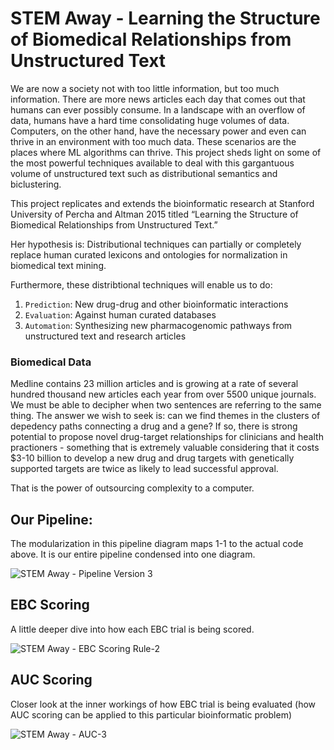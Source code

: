 # STEM Away - Learning the Structure of Biomedical Relationships from Unstructured Text

We are now a society not with too little information, but too much information. There are more news articles each day that comes out that humans can ever possibly consume. In a landscape with an overflow of data, humans have a hard time consolidating huge volumes of data. Computers, on the other hand, have the necessary power and even can thrive in an environment with too much data. These scenarios are the places where ML algorithms can thrive. This project sheds light on some of the most powerful techniques available to deal with this gargantuous volume of unstructured text such as distributional semantics and biclustering.

This project replicates and extends the bioinformatic research at Stanford University of Percha and Altman 2015 titled “Learning the Structure of Biomedical Relationships from Unstructured Text.”

Her hypothesis is:
  Distributional techniques can partially or completely replace human curated lexicons and ontologies for normalization in biomedical text mining.
  
Furthermore, these distribtional techniques will enable us to do:
1) `Prediction`: New drug-drug and other bioinformatic interactions
2) `Evaluation`: Against human curated databases
3) `Automation`: Synthesizing new pharmacogenomic pathways from unstructured text and research articles


### Biomedical Data

Medline contains 23 million articles and is growing at a rate of several hundred thousand new articles each year from over 5500 unique journals. We must be able to decipher when two sentences are referring to the same thing. The answer we wish to seek is: can we find themes in the clusters of depedency paths connecting a drug and a gene? If so, there is strong potential to propose novel drug-target relationships for clinicians and health practioners - something that is extremely valuable considering that it costs $3-10 billion to develop a new drug and drug targets with genetically supported targets are twice as likely to lead successful approval.

That is the power of outsourcing complexity to a computer.

## Our Pipeline:

The modularization in this pipeline diagram maps 1-1 to the actual code above. It is our entire pipeline condensed into one diagram. 

![STEM Away - Pipeline Version 3](https://user-images.githubusercontent.com/44710581/129920146-f5107736-62c3-49db-98f8-a0bd2a1830ee.png)

## EBC Scoring

A little deeper dive into how each EBC trial is being scored.

![STEM Away - EBC Scoring Rule-2](https://user-images.githubusercontent.com/44710581/130164649-7176240f-6717-4bf7-9437-6213f764be95.png)

## AUC Scoring

Closer look at the inner workings of how EBC trial is being evaluated (how AUC scoring can be applied to this particular bioinformatic problem)

![STEM Away - AUC-3](https://user-images.githubusercontent.com/44710581/130165695-f97b2edb-8c2e-458d-9459-1cc99443c621.png)
